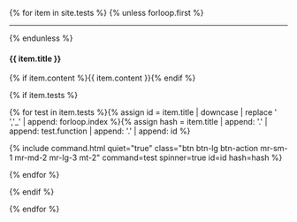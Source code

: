 {% for item in site.tests %}
{% unless forloop.first %}
* * *
{% endunless %}
<div class="row" markdown="1"><div class="col" markdown="1">
    
#### {{ item.title }}
    
{% if item.content %}{{ item.content }}{% endif %}
    
{% if item.tests %}<div markdown="0">{% for test in item.tests %}{% assign id = item.title | downcase | replace ' ','_' | append: forloop.index %}{% assign hash = item.title | append: '.' | append: test.function | append: '.' | append: id %}

{% include command.html quiet="true" class="btn btn-lg btn-action mr-sm-1 mr-md-2 mr-lg-3 mt-2" command=test spinner=true id=id hash=hash %}

{% endfor %}</div>{% endif %}
    
</div></div>
{% endfor %}